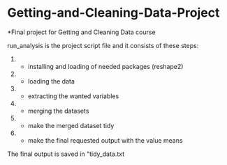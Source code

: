 # Getting-and-Cleaning-Data-Project
*Final project for Getting and Cleaning Data course

run_analysis is the project script file and it consists of these steps:

1. - installing and loading of needed packages (reshape2)
2. - loading the data
3. - extracting the wanted variables
4. - merging the datasets
5. - make the merged dataset tidy
6. - make the final requested output with the value means

The final output is saved in "tidy_data.txt
